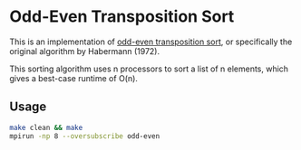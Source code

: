 # Odd-Even Transposition Sort

This is an implementation of [odd-even transposition sort](https://en.wikipedia.org/wiki/Odd%E2%80%93even_sort), or specifically the original algorithm by Habermann (1972).

This sorting algorithm uses n processors to sort a list of n elements, which gives a best-case runtime of O(n).

## Usage

```sh
make clean && make
mpirun -np 8 --oversubscribe odd-even
```
